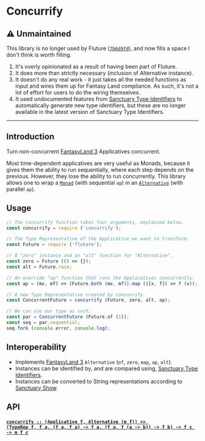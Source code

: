 # Concurrify

## :warning: Unmaintained

This library is no longer used by Fluture ([`7b6d9fd`][]), and now fills a
space I don't think is worth filling.

1. It's overly opinionated as a result of having been part of Fluture.
2. It does more than strictly necessary (inclusion of Alternative instance).
3. It doesn't do any real work - it just takes all the needed functions as
   input and wires them up for Fantasy Land compliance. As such, it's not
   a lot of effort for users to do the wiring themselves.
4. It used undocumented features from [Sanctuary Type Identifiers][STI] to
   automatically generate new type identifiers, but these are no longer
   available in the latest version of Sanctuary Type Identifiers.

[`7b6d9fd`]: https://github.com/fluture-js/Fluture/commit/7b6d9fdc4ebbc4c6c2485cb5a8d1b2da1eb39fe4
----

## Introduction

Turn non-concurrent [FantasyLand 3][FL3] Applicatives concurrent.

Most time-dependent applicatives are very useful as Monads, because it
gives them the ability to run sequentially, where each step depends on the
previous. However, they lose the ability to run concurrently. This library
allows one to wrap a [`Monad`][FL:Monad] (with sequential `ap`) in an
[`Alternative`][FL:Alternative] (with parallel `ap`).

## Usage

```js
// The concurrify function takes four arguments, explained below.
const concurrify = require ('concurrify');

// The Type Representative of the Applicative we want to transform.
const Future = require ('fluture');

// A "zero" instance and an "alt" function for "Alternative".
const zero = Future (() => {});
const alt = Future.race;

// An override "ap" function that runs the Applicatives concurrently.
const ap = (mx, mf) => (Future.both (mx, mf)).map (([x, f]) => f (x));

// A new Type Representative created by concurrify.
const ConcurrentFuture = concurrify (Future, zero, alt, ap);

// We can use our type as such:
const par = ConcurrentFuture (Future.of (1));
const seq = par.sequential;
seq.fork (console.error, console.log);
```

## Interoperability

* Implements [FantasyLand 3][FL3] `Alternative`
  (`of`, `zero`, `map`, `ap`, `alt`).
* Instances can be identified by, and are compared using,
  [Sanctuary Type Identifiers][STI].
* Instances can be converted to String representations according to
  [Sanctuary Show][SS].

## API

#### <a name="concurrify" href="https://github.com/fluture-js/concurrify/blob/v2.0.0/index.js#L135">`concurrify :: (Applicative f, Alternative (m f)) => (TypeRep f, f a, (f a, f a) -⁠> f a, (f a, f (a -⁠> b)) -⁠> f b) -⁠> f c -⁠> m f c`</a>

[FL3]: https://github.com/fantasyland/fantasy-land/
[FL:Monad]: https://github.com/fantasyland/fantasy-land/#monad
[FL:Alternative]: https://github.com/fantasyland/fantasy-land/#alternative
[STI]: https://github.com/sanctuary-js/sanctuary-type-identifiers
[SS]: https://github.com/sanctuary-js/sanctuary-show
